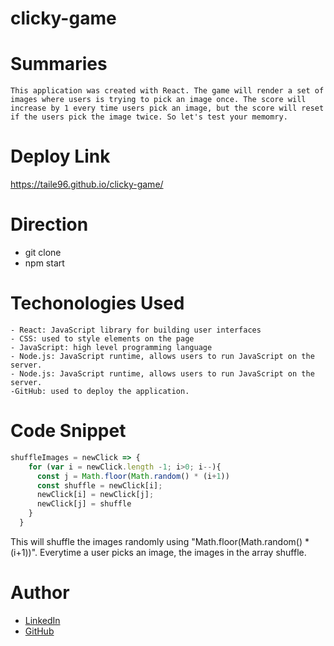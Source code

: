 # clicky-game

# Summaries
    This application was created with React. The game will render a set of images where users is trying to pick an image once. The score will increase by 1 every time users pick an image, but the score will reset if the users pick the image twice. So let's test your memomry.

# Deploy Link
 https://taile96.github.io/clicky-game/

# Direction
  - git clone
  - npm start
    

# Techonologies Used
    - React: JavaScript library for building user interfaces
    - CSS: used to style elements on the page
    - JavaScript: high level programming language
    - Node.js: JavaScript runtime, allows users to run JavaScript on the server.
    - Node.js: JavaScript runtime, allows users to run JavaScript on the server.
    -GitHub: used to deploy the application.

# Code Snippet
```js
shuffleImages = newClick => {
    for (var i = newClick.length -1; i>0; i--){
      const j = Math.floor(Math.random() * (i+1))
      const shuffle = newClick[i];
      newClick[i] = newClick[j];
      newClick[j] = shuffle
    }
  }
```
 This will shuffle the images randomly using "Math.floor(Math.random() * (i+1))". Everytime a user picks an image, the images in the array shuffle.

# Author
- [LinkedIn](www.linkedin.com/in/tu-tai-le-2a9646139)
- [GitHub](https://github.com/TaiLe96)